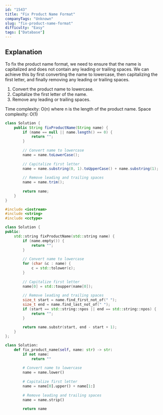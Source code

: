 ```yaml
---
id: "1543"
title: "Fix Product Name Format"
companyTags: "Unknown"
slug: "fix-product-name-format"
difficulty: "Easy"
tags: ["Database"]
---
```


## Explanation
To fix the product name format, we need to ensure that the name is capitalized and does not contain any leading or trailing spaces. We can achieve this by first converting the name to lowercase, then capitalizing the first letter, and finally removing any leading or trailing spaces.

1. Convert the product name to lowercase.
2. Capitalize the first letter of the name.
3. Remove any leading or trailing spaces.

Time complexity: O(n) where n is the length of the product name.
Space complexity: O(1)
```java
class Solution {
    public String fixProductName(String name) {
        if (name == null || name.length() == 0) {
            return "";
        }
        
        // Convert name to lowercase
        name = name.toLowerCase();
        
        // Capitalize first letter
        name = name.substring(0, 1).toUpperCase() + name.substring(1);
        
        // Remove leading and trailing spaces
        name = name.trim();
        
        return name;
    }
}
```

```cpp
#include <iostream>
#include <string>
#include <cctype>

class Solution {
public:
    std::string fixProductName(std::string name) {
        if (name.empty()) {
            return "";
        }
        
        // Convert name to lowercase
        for (char &c : name) {
            c = std::tolower(c);
        }
        
        // Capitalize first letter
        name[0] = std::toupper(name[0]);
        
        // Remove leading and trailing spaces
        size_t start = name.find_first_not_of(" ");
        size_t end = name.find_last_not_of(" ");
        if (start == std::string::npos || end == std::string::npos) {
            return "";
        }
        
        return name.substr(start, end - start + 1);
    }
};
```

```python
class Solution:
    def fix_product_name(self, name: str) -> str:
        if not name:
            return ""
        
        # Convert name to lowercase
        name = name.lower()
        
        # Capitalize first letter
        name = name[0].upper() + name[1:]
        
        # Remove leading and trailing spaces
        name = name.strip()
        
        return name
```